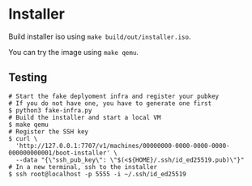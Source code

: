 # Installer

Build installer iso using `make build/out/installer.iso`.

You can try the image using `make qemu`.

## Testing

```
# Start the fake deplyoment infra and register your pubkey
# If you do not have one, you have to generate one first
$ python3 fake-infra.py
# Build the installer and start a local VM
$ make qemu
# Register the SSH key
$ curl \
  'http://127.0.0.1:7707/v1/machines/00000000-0000-0000-0000-000000000001/boot-installer' \
  --data "{\"ssh_pub_key\": \"$(<${HOME}/.ssh/id_ed25519.pub)\"}"
# In a new terminal, ssh to the installer
$ ssh root@localhost -p 5555 -i ~/.ssh/id_ed25519
```
